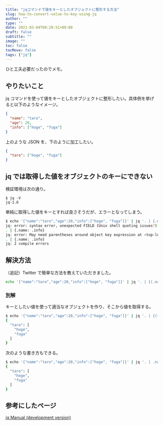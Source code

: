 ```yaml
---
title: "jqコマンドで値をキーとしたオブジェクトに整形する方法"
slug: how-to-convert-value-to-key-using-jq
author: ""
type: ""
date: 2021-03-04T09:29:51+09:00
draft: false
subtitle: ""
image: ""
toc: false
tocMove: false
tags: ["jq"]
---
```


ひと工夫必要だったのでメモ。

## やりたいこと

jq コマンドを使って値をキーとしたオブジェクトに整形したい。具体例を挙げると以下のようなイメージ。

```json
{
  "name": "taro",
  "age": 20,
  "info": ["hoge", "fuga"]
}
```

上のような JSON を、下のように加工したい。

```json
{
  "taro": ["hoge", "fuga"]
}
```

## jq では取得した値をオブジェクトのキーにできない

検証環境は次の通り。

```
$ jq -V
jq-1.6
```

単純に取得した値をキーとすれば良さそうだが、エラーとなってしまう。

```bash
$ echo '{"name":"taro","age":20,"info":["hoge", "fuga"]}' | jq '. | {.name: .info}'
jq: error: syntax error, unexpected FIELD (Unix shell quoting issues?) at <top-level>, line 1:
. | {.name: .info}
jq: error: May need parentheses around object key expression at <top-level>, line 1:
. | {.name: .info}
jq: 2 compile errors
```

## 解決方法

（追記）Twitter で簡単な方法を教えていただきました。

```bash
echo '{"name":"taro","age":20,"info":["hoge", "fuga"]}' | jq '. | {(.name): .info}'
```

### 別解

キーとしたい値を使って適当なオブジェクトを作り、そこから値を取得する。

```bash
$ echo '{"name":"taro","age":20,"info":["hoge", "fuga"]}' | jq '. | {({name: .name} | to_entries[] | .value): .info}'
{
  "taro": [
    "hoge",
    "fuga"
  ]
}
```

次のような書き方もできる。

```bash
$ echo '{"name":"taro","age":20,"info":["hoge", "fuga"]}' | jq '. | .name as $name | {({$name} | to_entries[] | .value): .info}'
{
  "taro": [
    "hoge",
    "fuga"
  ]
}
```

## 参考にしたページ

[jq Manual (development version)](https://stedolan.github.io/jq/manual/)
